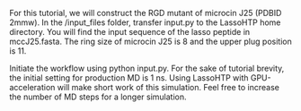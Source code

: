 For this tutorial, we will construct the RGD mutant of microcin J25 (PDBID 2mmw).
In the /input_files folder, transfer input.py to the LassoHTP home directory.
You will find the input sequence of the lasso peptide in mccJ25.fasta.
The ring size of microcin J25 is 8 and the upper plug position is 11.

Initiate the workflow using python input.py. For the sake of tutorial
brevity, the initial setting for production MD is 1 ns. Using LassoHTP with
GPU-acceleration will make short work of this simulation. Feel free to 
increase the number of MD steps for a longer simulation.
